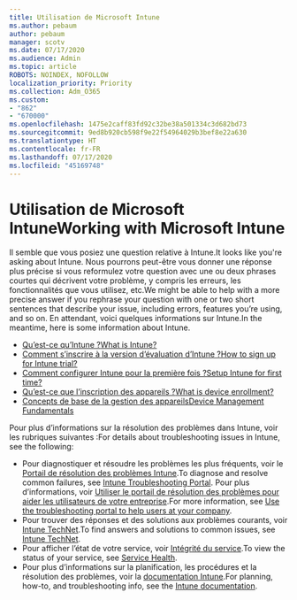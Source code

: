 ```yaml
---
title: Utilisation de Microsoft Intune
ms.author: pebaum
author: pebaum
manager: scotv
ms.date: 07/17/2020
ms.audience: Admin
ms.topic: article
ROBOTS: NOINDEX, NOFOLLOW
localization_priority: Priority
ms.collection: Adm_O365
ms.custom:
- "862"
- "670000"
ms.openlocfilehash: 1475e2caff83fd92c32be38a501334c3d682bd73
ms.sourcegitcommit: 9ed8b920cb598f9e22f54964029b3bef8e22a630
ms.translationtype: HT
ms.contentlocale: fr-FR
ms.lasthandoff: 07/17/2020
ms.locfileid: "45169748"
---
```

# <a name="working-with-microsoft-intune"></a><span data-ttu-id="06c70-102">Utilisation de Microsoft Intune</span><span class="sxs-lookup"><span data-stu-id="06c70-102">Working with Microsoft Intune</span></span>

<span data-ttu-id="06c70-103">Il semble que vous posiez une question relative à Intune.</span><span class="sxs-lookup"><span data-stu-id="06c70-103">It looks like you're asking about Intune.</span></span> <span data-ttu-id="06c70-104">Nous pourrons peut-être vous donner une réponse plus précise si vous reformulez votre question avec une ou deux phrases courtes qui décrivent votre problème, y compris les erreurs, les fonctionnalités que vous utilisez, etc.</span><span class="sxs-lookup"><span data-stu-id="06c70-104">We might be able to help with a more precise answer if you rephrase your question with one or two short sentences that describe your issue, including errors, features you’re using, and so on.</span></span> <span data-ttu-id="06c70-105">En attendant, voici quelques informations sur Intune.</span><span class="sxs-lookup"><span data-stu-id="06c70-105">In the meantime, here is some information about Intune.</span></span>

- [<span data-ttu-id="06c70-106">Qu’est-ce qu’Intune ?</span><span class="sxs-lookup"><span data-stu-id="06c70-106">What is Intune?</span></span>](https://docs.microsoft.com/intune/what-is-intune)
- [<span data-ttu-id="06c70-107">Comment s’inscrire à la version d’évaluation d’Intune ?</span><span class="sxs-lookup"><span data-stu-id="06c70-107">How to sign up for Intune trial?</span></span>](https://docs.microsoft.com/intune/free-trial-sign-up)
- [<span data-ttu-id="06c70-108">Comment configurer Intune pour la première fois ?</span><span class="sxs-lookup"><span data-stu-id="06c70-108">Setup Intune for first time?</span></span>](https://docs.microsoft.com/intune/setup-steps)
- [<span data-ttu-id="06c70-109">Qu’est-ce que l’inscription des appareils ?</span><span class="sxs-lookup"><span data-stu-id="06c70-109">What is device enrollment?</span></span>](https://docs.microsoft.com/intune/device-enrollment)
- [<span data-ttu-id="06c70-110">Concepts de base de la gestion des appareils</span><span class="sxs-lookup"><span data-stu-id="06c70-110">Device Management Fundamentals</span></span>](https://docs.microsoft.com/mem/intune/fundamentals/)

<span data-ttu-id="06c70-111">Pour plus d’informations sur la résolution des problèmes dans Intune, voir les rubriques suivantes :</span><span class="sxs-lookup"><span data-stu-id="06c70-111">For details about troubleshooting issues in Intune, see the following:</span></span>

- <span data-ttu-id="06c70-112">Pour diagnostiquer et résoudre les problèmes les plus fréquents, voir le [Portail de résolution des problèmes Intune](https://aka.ms/intunetroubleshooting).</span><span class="sxs-lookup"><span data-stu-id="06c70-112">To diagnose and resolve common failures, see  [Intune Troubleshooting Portal](https://aka.ms/intunetroubleshooting).</span></span> <span data-ttu-id="06c70-113">Pour plus d’informations, voir [Utiliser le portail de résolution des problèmes pour aider les utilisateurs de votre entreprise](https://docs.microsoft.com/intune/help-desk-operators).</span><span class="sxs-lookup"><span data-stu-id="06c70-113">For more information, see [Use the troubleshooting portal to help users at your company](https://docs.microsoft.com/intune/help-desk-operators).</span></span>
- <span data-ttu-id="06c70-114">Pour trouver des réponses et des solutions aux problèmes courants, voir [Intune TechNet](https://aka.ms/intuneforums).</span><span class="sxs-lookup"><span data-stu-id="06c70-114">To find answers and solutions to common issues, see [Intune TechNet](https://aka.ms/intuneforums).</span></span>
- <span data-ttu-id="06c70-115">Pour afficher l’état de votre service, voir [Intégrité du service](https://portal.office.com/AdminPortal/Home#/servicehealth).</span><span class="sxs-lookup"><span data-stu-id="06c70-115">To view the status of your service, see [Service Health](https://portal.office.com/AdminPortal/Home#/servicehealth).</span></span>
- <span data-ttu-id="06c70-116">Pour plus d’informations sur la planification, les procédures et la résolution des problèmes, voir la [documentation Intune](https://docs.microsoft.com/intune/).</span><span class="sxs-lookup"><span data-stu-id="06c70-116">For planning, how-to, and troubleshooting info, see the [Intune documentation](https://docs.microsoft.com/intune/).</span></span>